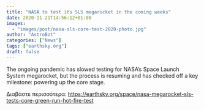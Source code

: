 ```yaml
---
title: "NASA to test its SLS megarocket in the coming weeks"
date: 2020-11-21T14:56:12+01:00
images:
  - "images/post/nasa-sls-core-test-2020-photo.jpg"
author: "AstroBot"
categories: ["News"]
tags: ["earthsky.org"]
draft: false
---
```


The ongoing pandemic has slowed testing for NASA’s Space Launch System megarocket, but the process is resuming and has checked off a key milestone: powering up the core stage.

Διαβάστε περισσότερα: https://earthsky.org/space/nasa-megarocket-sls-tests-core-green-run-hot-fire-test

